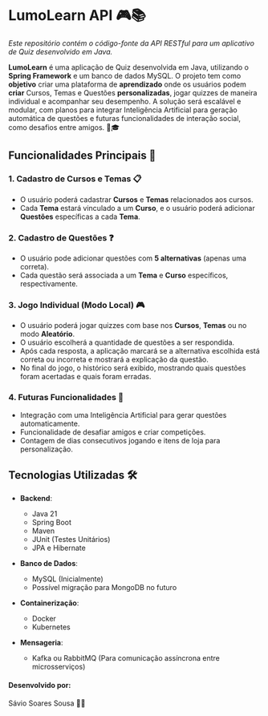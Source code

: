 # LumoLearn API 🎮📚
_Este repositório contém o código-fonte da API RESTful para um aplicativo de Quiz desenvolvido em Java._



**LumoLearn** é uma aplicação de Quiz desenvolvida em Java, utilizando o **Spring Framework** e um banco de dados MySQL. O projeto tem como **objetivo** criar uma plataforma de **aprendizado** onde os usuários podem **criar** Cursos, Temas e Questões **personalizadas**, jogar quizzes de maneira individual e acompanhar seu desempenho. A solução será escalável e modular, com planos para integrar Inteligência Artificial para geração automática de questões e futuras funcionalidades de interação social, como desafios entre amigos. 🤖🎓

## Funcionalidades Principais 🚀

### 1. Cadastro de Cursos e Temas 📋
- O usuário poderá cadastrar **Cursos** e **Temas** relacionados aos cursos.
- Cada **Tema** estará vinculado a um **Curso**, e o usuário poderá adicionar **Questões** específicas a cada **Tema**.

### 2. Cadastro de Questões ❓
- O usuário pode adicionar questões com **5 alternativas** (apenas uma correta).
- Cada questão será associada a um **Tema** e **Curso** específicos, respectivamente.

### 3. Jogo Individual (Modo Local) 🎮
- O usuário poderá jogar quizzes com base nos **Cursos**, **Temas** ou no modo **Aleatório**.
- O usuário escolherá a quantidade de questões a ser respondida.
- Após cada resposta, a aplicação marcará se a alternativa escolhida está correta ou incorreta e mostrará a explicação da questão.
- No final do jogo, o histórico será exibido, mostrando quais questões foram acertadas e quais foram erradas.

### 4. Futuras Funcionalidades 🌟
- Integração com uma Inteligência Artificial para gerar questões automaticamente.
- Funcionalidade de desafiar amigos e criar competições.
- Contagem de dias consecutivos jogando e itens de loja para personalização.

## Tecnologias Utilizadas 🛠️

- **Backend**:
  - Java 21
  - Spring Boot
  - Maven
  - JUnit (Testes Unitários)
  - JPA e Hibernate

- **Banco de Dados**:
  - MySQL (Inicialmente)
  - Possível migração para MongoDB no futuro

- **Containerização**:
  - Docker
  - Kubernetes

- **Mensageria**:
  - Kafka ou RabbitMQ (Para comunicação assíncrona entre microsserviços)

#### Desenvolvido por:
Sávio Soares Sousa 👨‍💻
